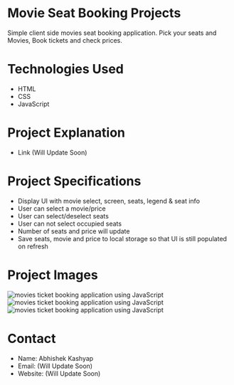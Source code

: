 # Movie Seat Booking Projects
Simple client side movies seat booking application. Pick your seats and Movies, Book tickets and check prices.

# Technologies Used
- HTML
- CSS
- JavaScript

# Project Explanation
- Link (Will Update Soon)

# Project Specifications 
- Display UI with movie select, screen, seats, legend & seat info
- User can select a movie/price
- User can select/deselect seats
- User can not select occupied seats
- Number of seats and price will update
- Save seats, movie and price to local storage so that UI is still populated on refresh

# Project Images
<img src="https://1.bp.blogspot.com/-HEQh5Y4Qv9Y/YJk8jJL_bpI/AAAAAAAAEH8/e9C24spcxtcWZD_JuZ7PuQqJgoGlcniOgCLcBGAsYHQ/w640-h606/Select%2Bthe%2BMovies.png" alt="movies ticket booking application using JavaScript">

<img src="https://1.bp.blogspot.com/-RxViGA-jEc0/YJk8jI69AgI/AAAAAAAAEIA/hqpe2jBg_FsIn-jrsYjvzlwgxTi1TfkvACLcBGAsYHQ/w640-h608/Movie%2BSeat%2BBooking.png" alt="movies ticket booking application using JavaScript">

<img src="https://1.bp.blogspot.com/-haM6RkXlFAg/YJk8jJcLmVI/AAAAAAAAEH4/Jpw7UGOviQMPbtF7T2RC3fG0yqfSaLBxwCLcBGAsYHQ/w640-h632/Movie%2BSeat%2BBooking%2BApplication%2BAbhishekshyp.png" alt="movies ticket booking application using JavaScript">

# Contact
- Name: Abhishek Kashyap
- Email: (Will Update Soon)
- Website: (Will Update Soon)



